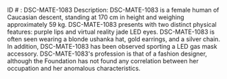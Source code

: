 ID # : DSC-MATE-1083
Description: DSC-MATE-1083 is a female human of Caucasian descent, standing at 170 cm in height and weighing approximately 59 kg. DSC-MATE-1083 presents with two distinct physical features: purple lips and virtual reality jade LED eyes. DSC-MATE-1083 is often seen wearing a blonde ushanka hat, gold earrings, and a silver chain. In addition, DSC-MATE-1083 has been observed sporting a LED gas mask accessory. DSC-MATE-1083's profession is that of a fashion designer, although the Foundation has not found any correlation between her occupation and her anomalous characteristics.